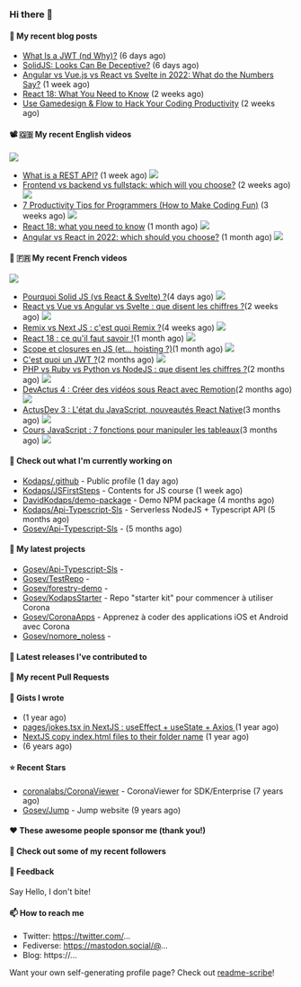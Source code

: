 ### Hi there 👋


#### 📜 My recent blog posts

- [What Is a JWT (nd Why)?](https://levelup.gitconnected.com/what-is-a-jwt-nd-why-2bd0c74aa26f?source=rss-e68daed69805------2) (6 days ago)
- [SolidJS: Looks Can Be Deceptive?](https://javascript.plainenglish.io/solidjs-looks-can-be-deceptive-65b2f91360fe?source=rss-e68daed69805------2) (6 days ago)
- [Angular vs Vue.js vs React vs Svelte in 2022: What do the Numbers Say?](https://javascript.plainenglish.io/angular-vs-vue-js-vs-react-vs-svelte-in-2022-what-do-the-numbers-say-7ae38a549d8d?source=rss-e68daed69805------2) (1 week ago)
- [React 18: What You Need to Know](https://javascript.plainenglish.io/react-18-what-you-need-to-know-d7bed3216e2e?source=rss-e68daed69805------2) (2 weeks ago)
- [Use Gamedesign &amp; Flow to Hack Your Coding Productivity](https://levelup.gitconnected.com/using-gamedesign-to-hack-productivity-a78544c44a80?source=rss-e68daed69805------2) (2 weeks ago)

#### 📽 🇬🇧 My recent English videos
<img src="https://img.shields.io/youtube/channel/subscribers/UC2DOovF-OjIQ6nHClUyLKKQ?style=for-the-badge"></img>


- [What is a REST API?](https://www.youtube.com/watch?v=2CpwxpLcxfU)  (1 week ago)
<img src="https://img.shields.io/youtube/views/2CpwxpLcxfU?style=flat-square"> </img>
- [Frontend vs backend vs fullstack: which will you choose?](https://www.youtube.com/watch?v=83VZulS0H5g)  (2 weeks ago)
<img src="https://img.shields.io/youtube/views/83VZulS0H5g?style=flat-square"> </img>
- [7 Productivity Tips  for Programmers (How to Make Coding Fun)](https://www.youtube.com/watch?v=RN2hUjA_RS4)  (3 weeks ago)
<img src="https://img.shields.io/youtube/views/RN2hUjA_RS4?style=flat-square"> </img>
- [React 18: what you need to know](https://www.youtube.com/watch?v=kWI_CrWn8yU)  (1 month ago)
<img src="https://img.shields.io/youtube/views/kWI_CrWn8yU?style=flat-square"> </img>
- [Angular vs React in 2022: which should you choose?](https://www.youtube.com/watch?v=CynLOUL9vsU)  (1 month ago)
<img src="https://img.shields.io/youtube/views/CynLOUL9vsU?style=flat-square"> </img>

#### 📜 🇫🇷 My recent French videos
<img src="https://img.shields.io/youtube/channel/subscribers/UCzdX32OIhpfrdxQRhN2s98w?style=for-the-badge"></img>

- [Pourquoi Solid JS (vs React &amp; Svelte) ?](https://www.youtube.com/watch?v=4Xnt2ASdFbA)(4 days ago)
 <img src="https://img.shields.io/youtube/views/4Xnt2ASdFbA?style=flat-square"> </img>
- [React vs Vue vs Angular vs Svelte : que disent les chiffres ?](https://www.youtube.com/watch?v=5Es-oq-o0Qg)(2 weeks ago)
 <img src="https://img.shields.io/youtube/views/5Es-oq-o0Qg?style=flat-square"> </img>
- [Remix vs Next JS : c&#39;est quoi Remix ?](https://www.youtube.com/watch?v=MfBXjOgef-U)(4 weeks ago)
 <img src="https://img.shields.io/youtube/views/MfBXjOgef-U?style=flat-square"> </img>
- [React 18 : ce qu&#39;il faut savoir !](https://www.youtube.com/watch?v=d6nkWVUo5vw)(1 month ago)
 <img src="https://img.shields.io/youtube/views/d6nkWVUo5vw?style=flat-square"> </img>
- [Scope et closures en JS (et... hoisting ?)](https://www.youtube.com/watch?v=LYvQWwsKiME)(1 month ago)
 <img src="https://img.shields.io/youtube/views/LYvQWwsKiME?style=flat-square"> </img>
- [C&#39;est quoi un JWT ?](https://www.youtube.com/watch?v=5qNfPBcogCs)(2 months ago)
 <img src="https://img.shields.io/youtube/views/5qNfPBcogCs?style=flat-square"> </img>
- [PHP vs Ruby vs Python vs NodeJS : que disent les chiffres ?](https://www.youtube.com/watch?v=evT5fptnRSo)(2 months ago)
 <img src="https://img.shields.io/youtube/views/evT5fptnRSo?style=flat-square"> </img>
- [DevActus 4 : Créer des vidéos sous React avec Remotion](https://www.youtube.com/watch?v=e4czORELN0A)(2 months ago)
 <img src="https://img.shields.io/youtube/views/e4czORELN0A?style=flat-square"> </img>
- [ActusDev 3 : L&#39;état du JavaScript, nouveautés React Native](https://www.youtube.com/watch?v=1qS8UzioAWI)(3 months ago)
 <img src="https://img.shields.io/youtube/views/1qS8UzioAWI?style=flat-square"> </img>
- [Cours JavaScript : 7 fonctions pour manipuler les tableaux](https://www.youtube.com/watch?v=-9nygSaeN40)(3 months ago)
 <img src="https://img.shields.io/youtube/views/-9nygSaeN40?style=flat-square"> </img>

#### 👷 Check out what I'm currently working on

- [Kodaps/.github](https://github.com/Kodaps/.github) - Public profile (1 day ago)
- [Kodaps/JSFirstSteps](https://github.com/Kodaps/JSFirstSteps) - Contents for JS course (1 week ago)
- [DavidKodaps/demo-package](https://github.com/DavidKodaps/demo-package) - Demo NPM package (4 months ago)
- [Kodaps/Api-Typescript-Sls](https://github.com/Kodaps/Api-Typescript-Sls) - Serverless NodeJS &#43; Typescript API  (5 months ago)
- [Gosev/Api-Typescript-Sls](https://github.com/Gosev/Api-Typescript-Sls) -  (5 months ago)

#### 🌱 My latest projects

- [Gosev/Api-Typescript-Sls](https://github.com/Gosev/Api-Typescript-Sls) - 
- [Gosev/TestRepo](https://github.com/Gosev/TestRepo) - 
- [Gosev/forestry-demo](https://github.com/Gosev/forestry-demo) - 
- [Gosev/KodapsStarter](https://github.com/Gosev/KodapsStarter) - Repo &#34;starter kit&#34; pour commencer à utiliser Corona
- [Gosev/CoronaApps](https://github.com/Gosev/CoronaApps) - Apprenez à coder des applications iOS et Android avec Corona
- [Gosev/nomore_noless](https://github.com/Gosev/nomore_noless) - 


#### 🔭 Latest releases I've contributed to


#### 🔨 My recent Pull Requests



#### 📓 Gists I wrote

- [](https://gist.github.com/ce3defb6415b67ec03f48fa11fc158f0) (1 year ago)
- [pages/jokes.tsx in NextJS : useEffect &#43; useState &#43; Axios ](https://gist.github.com/fbd960d5a653bf0f527678f038d5bee1) (1 year ago)
- [NextJS copy index.html files to their folder name](https://gist.github.com/e04abeb6079273b3be54ee6496a0b309) (1 year ago)
- [](https://gist.github.com/a144834b9542ab523a10) (6 years ago)

#### ⭐ Recent Stars

- [coronalabs/CoronaViewer](https://github.com/coronalabs/CoronaViewer) - CoronaViewer for SDK/Enterprise (7 years ago)
- [Gosev/Jump](https://github.com/Gosev/Jump) - Jump website (9 years ago)

#### ❤️ These awesome people sponsor me (thank you!)


#### 👯 Check out some of my recent followers


#### 💬 Feedback

Say Hello, I don't bite!

#### 📫 How to reach me

- Twitter: https://twitter.com/...
- Fediverse: https://mastodon.social/@...
- Blog: https://...

Want your own self-generating profile page? Check out [readme-scribe](https://github.com/muesli/readme-scribe)!
